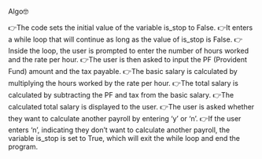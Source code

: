 Algo🤓

👉The code sets the initial value of the variable is_stop to False.
👉It enters a while loop that will continue as long as the value of is_stop is False.
👉Inside the loop, the user is prompted to enter the number of hours worked and the rate per hour.
👉The user is then asked to input the PF (Provident Fund) amount and the tax payable.
👉The basic salary is calculated by multiplying the hours worked by the rate per hour.
👉The total salary is calculated by subtracting the PF and tax from the basic salary.
👉The calculated total salary is displayed to the user.
👉The user is asked whether they want to calculate another payroll by entering ‘y’ or ‘n’.
👉If the user enters ‘n’, indicating they don’t want to calculate another payroll, the variable is_stop is set to True, which will exit the while loop and end the program.